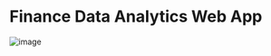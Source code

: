 # Finance Data Analytics Web App

![image](https://github.com/lj120403/FinanceWebApp/assets/113943956/072136f7-d7c8-4d18-965b-331a9a8af0ca)
